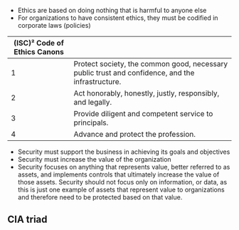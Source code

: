 - Ethics are based on doing nothing that is harmful to anyone else    
- For organizations to have consistent ethics, they must be codified in corporate laws (policies)


| **(ISC)² Code of Ethics Canons** |  |
| --- | --- |
| 1 | Protect society, the common good, necessary public trust and confidence, and the infrastructure.
| 2 | Act honorably, honestly, justly, responsibly, and legally.
| 3 | Provide diligent and competent service to principals.
| 4 | Advance and protect the profession.

- Security must support the business in achieving its goals and objectives
- Security must increase the value of the organization
- Security focuses on anything that represents value, better referred to as assets, and implements controls that ultimately increase the value of those assets. Security should not focus only on information, or data, as this is just one example of assets that represent value to organizations and therefore need to be protected based on that value.

## CIA triad

